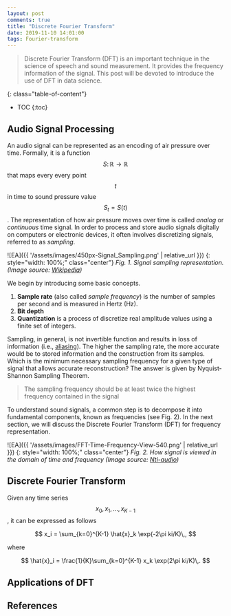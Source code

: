 ```yaml
---
layout: post
comments: true
title: "Discrete Fourier Transform"
date: 2019-11-10 14:01:00
tags: Fourier-transform
---
```



> Discrete Fourier Transform (DFT) is an important technique in the science of speech and sound measurement. It provides the frequency information of the signal. This post will be devoted to introduce the use of DFT in data science.
<!--more-->

{: class="table-of-content"}
* TOC
{:toc}


## Audio Signal Processing

An audio signal can be represented as an encoding of air pressure over time. Formally, it is a function $$S\colon \mathbb{R} \to \mathbb{R}$$ that maps every every point $$t$$ in time to sound pressure value $$S_t = S(t)$$. The representation of how air pressure moves over time is called *analog* or *continuous* time signal. In order to process and store audio signals digitally on computers or electronic devices, it often involves discretizing signals, referred to as *sampling*.

![EA]({{ '/assets/images/450px-Signal_Sampling.png' | relative_url }})
{: style="width: 100%;" class="center"}
*Fig. 1. Signal sampling representation. (Image source: [Wikipedia](https://en.wikipedia.org/wiki/File:Signal_Sampling.png))*

We begin by introducing some basic concepts.

1. **Sample rate** (also called *sample frequency*) is the number of samples per second and is measured in Hertz (Hz).
2. **Bit depth** 
3. **Quantization** is a process of discretize real amplitude values using a finite set of integers.

Sampling, in general, is not invertible function and results in loss of information (i.e., [aliasing](https://en.wikipedia.org/wiki/Aliasing)). The higher the sampling rate, the more accurate would be to stored information and the construction from its samples. Which is the minimum necessary sampling frequency for a given type of signal that allows accurate reconstruction?  The answer is given by Nyquist-Shannon Sampling Theorem.
> The sampling frequency should be at least twice the highest frequency contained in the signal

To understand sound signals, a common step is to decompose it into fundamental components, known as frequencies (see Fig. 2). In the next section, we will discuss the Discrete Fourier Transform (DFT) for frequency representation. 

![EA]({{ '/assets/images/FFT-Time-Frequency-View-540.png' | relative_url }})
{: style="width: 100%;" class="center"}
*Fig. 2. How signal is viewed in the domain of time and frequency (Image source: [Nti-audio](https://www.nti-audio.com/en/support/know-how/fast-fourier-transform-fft))*

## Discrete Fourier Transform

Given any time series $$x_0, x_1, \dots, x_{K-1}$$, it can be expressed as follows

$$
x_i = \sum_{k=0}^{K-1} \hat{x}_k \exp(-2\pi ki/K)\,,
$$ 

where 

$$
\hat{x}_i = \frac{1}{K}\sum_{k=0}^{K-1} x_k \exp(2\pi ki/K)\,.
$$

## Applications of DFT

## References

